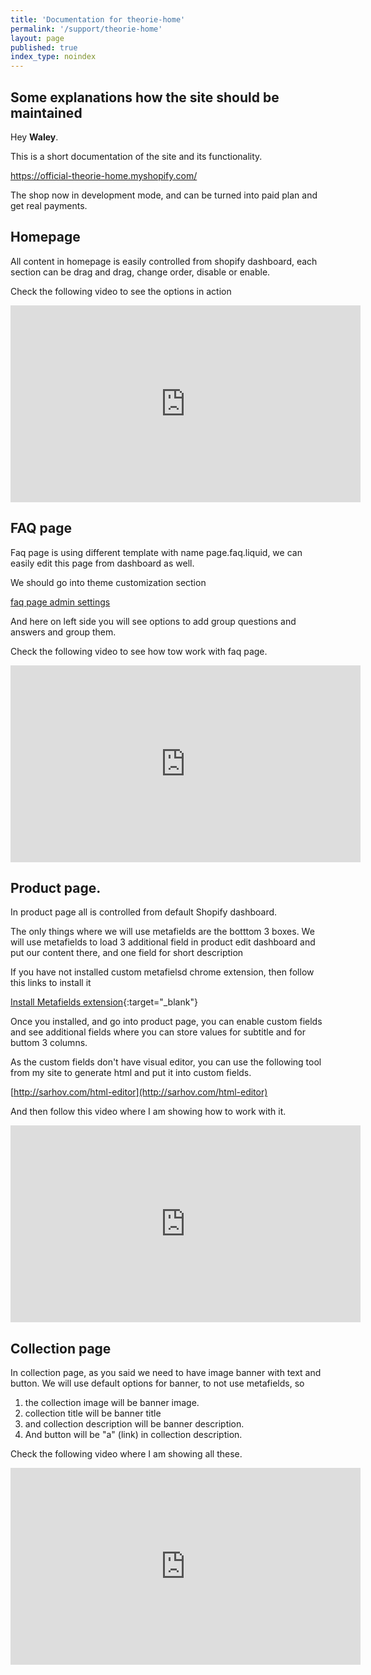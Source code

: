 ```yaml
---
title: 'Documentation for theorie-home'
permalink: '/support/theorie-home'
layout: page
published: true
index_type: noindex
---
```


## Some explanations how the site should be maintained

Hey **Waley**.

This is a short documentation of the site and its functionality.

https://official-theorie-home.myshopify.com/

The shop now in development mode, and can be turned into paid plan and get real payments.

## Homepage

All content in homepage is easily controlled from shopify dashboard, each section can be drag and drag, change order, disable or enable.

Check the following video to see the options in action

<p>
<div class="videoWrapper">
<iframe width="560" height="315" src="https://www.youtube.com/embed/xS5W3PqzufM" frameborder="0" allow="autoplay; encrypted-media" allowfullscreen></iframe>
</div>
</p>

## FAQ page

Faq page is using different template with name page.faq.liquid, we can easily edit this page from dashboard as well.

We should go into theme customization section

[faq page admin settings](https://official-theorie-home.myshopify.com/admin/themes/12474187818/editor#/pages/frequently-asked-questions)

And here on left side you will see options to add group questions and answers and group them.

Check the following video to see how tow work with faq page.

<p>
  <div class="videoWrapper">
    <iframe width="560" height="315" src="https://www.youtube.com/embed/vsOqojocVks" frameborder="0" allow="autoplay; encrypted-media" allowfullscreen></iframe>
  </div>
</p>

## Product page.

In product page all is controlled from default Shopify dashboard.

The only things where we will use metafields are the botttom 3 boxes. We will use metafields to load 3 additional field in product edit dashboard and put our content there, and one field for short description

If you have not installed custom metafielsd chrome extension, then follow this links to install it

[Install Metafields extension](https://chrome.google.com/webstore/detail/custom-fields-for-shopify/alfplfpobekffinigeidgmmfjollghln?hl=en-GB){:target="_blank"}

Once you installed, and go into product page, you can enable custom fields and see additional fields where you can store values for subtitle and for buttom 3 columns.

As the custom fields don't have visual editor, you can use the following tool from my site to generate html and put it into custom fields.

[http://sarhov.com/html-editor](http://sarhov.com/html-editor)

And then follow this video where I am showing how to work with it.

<p>
  <div class="videoWrapper">
    <iframe width="560" height="315" src="https://www.youtube.com/embed/pCgruLhbHX8" frameborder="0" allow="autoplay; encrypted-media" allowfullscreen></iframe>
  </div>
</p>

## Collection page

In collection page, as you said we need to have image banner with text and button. We will use default options for banner, to not use metafields, so

1. the collection image will be banner image.
2. ‎collection title will be banner title
3. ‎and collection description will be banner description.
4. And button will be "a" (link) in collection description.

Check the following video where I am showing all these.


<p>
  <div class="videoWrapper">
    <iframe width="560" height="315" src="https://www.youtube.com/embed/RljoxttCDns" frameborder="0" allow="autoplay; encrypted-media" allowfullscreen></iframe>
  </div>
</p>
